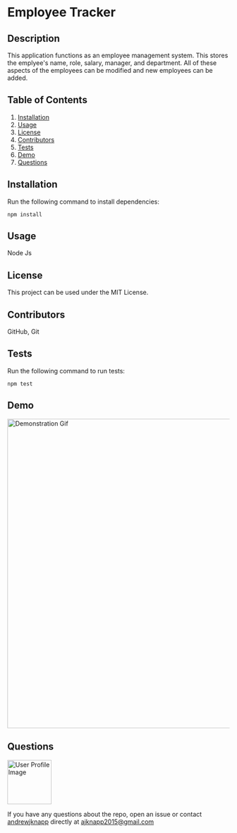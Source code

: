 # Employee Tracker

## Description

This application functions as an employee management system. This stores the emplyee's name, role, salary, manager, and department. All of these aspects of the employees can be modified and new employees can be added.

## Table of Contents
1. [Installation](#installation)
2. [Usage](#usage)
3. [License](#license)
4. [Contributors](#contributors)
5. [Tests](#tests)
6. [Demo](#demo)
7. [Questions](#questions)

## Installation<a name="installation"></a>

Run the following command to install dependencies:

```
npm install
```

## Usage<a name="usage"></a>

Node Js

## License<a name=license></a>

This project can be used under the MIT License.

## Contributors<a name=contributors></a>

GitHub, Git

## Tests<a name="tests"></a>

Run the following command to run tests:

```
npm test
```

## Demo

<img src="demo/EmployeeTracker.gif" alt="Demonstration Gif" height="700">

## Questions<a name="questions"></a>

<img src="https://avatars.githubusercontent.com/u/16299570?" alt="User Profile Image" height="100">

If you have any questions about the repo, open an issue or contact [andrewjknapp](https://github.com/andrewjknapp) directly at ajknapp2015@gmail.com